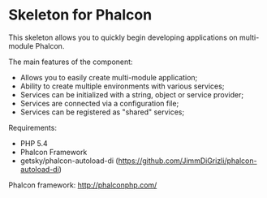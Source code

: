 Skeleton for Phalcon
====================

This skeleton allows you to quickly begin developing applications on multi-module Phalcon.

The main features of the component:
- Allows you to easily create multi-module application;
- Ability to create multiple environments with various services;
- Services can be initialized with a string, object or service provider;
- Services are connected via a configuration file;
- Services can be registered as "shared" services;

Requirements:
* PHP 5.4
* Phalcon Framework
* getsky/phalcon-autoload-di (https://github.com/JimmDiGrizli/phalcon-autoload-di)

Phalcon framework: http://phalconphp.com/
